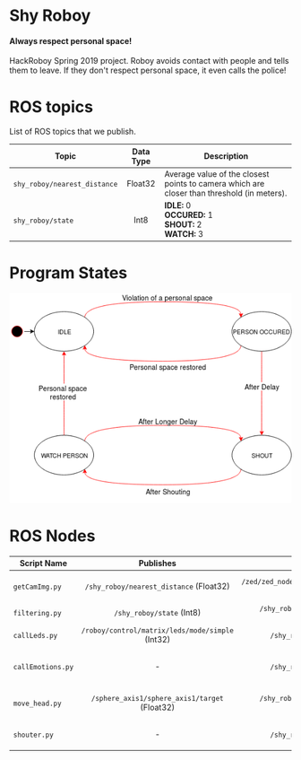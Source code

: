 # Shy Roboy
#### Always respect personal space!
HackRoboy Spring 2019 project. Roboy avoids contact with people and tells them to leave.
If they don't respect personal space, it even calls the police!

# ROS topics
List of ROS topics that we publish.

Topic | Data Type | Description
--- | :---: | ---
`shy_roboy/nearest_distance`|Float32|Average value of the closest points to camera which are closer than threshold (in meters).
`shy_roboy/state`|Int8|__IDLE:__ 0<br>__OCCURED:__ 1<br>__SHOUT:__ 2<br>__WATCH:__ 3

# Program States

<img src="images/roboy_state_machine.png">

# ROS Nodes
Script Name | Publishes | Subscribes | Description
--- | :---: | :---: | ---
`getCamImg.py`|`/shy_roboy/nearest_distance` (Float32)|`/zed/zed_node/depth/depth_registered` (Image)|Reads depth image from ZED camera, applies threshold and calculates the average of the closest pixels.
`filtering.py`|`/shy_roboy/state` (Int8)|`/shy_roboy/nearest_distance` (Float32)|Changes the state of program using the state machine above.
`callLeds.py`|`/roboy/control/matrix/leds/mode/simple` (Int32)|`/shy_roboy/state` (Int8)|Listens state and decides to change Roboy's LEDs accordingly.
`callEmotions.py`|-|`/shy_roboy/state` (Int8)|Listens state and changes Roboy's emotion to angry via `/roboy/cognition/face/emotion` service call.
`move_head.py`|`/sphere_axis1/sphere_axis1/target` (Float32)|`/shy_roboy/nearest_distance` (Float32)|Listens `shy_roboy/nearest_distance` and calculates head movement angle in radians.
`shouter.py`|-|`/shy_roboy/state` (Int8)|Executes shouting task via `/roboy/cognition/speech/synthesis/talk` service call.
